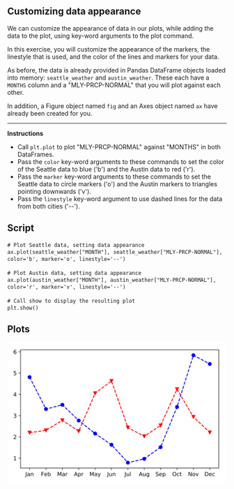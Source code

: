 ## Customizing data appearance

We can customize the appearance of data in our plots, while adding the data to the plot, using key-word arguments to the plot command.

In this exercise, you will customize the appearance of the markers, the linestyle that is used, and the color of the lines and markers for your data.

As before, the data is already provided in Pandas DataFrame objects loaded into memory: `seattle_weather` and `austin_weather`. These each have a `MONTHS` column and a "MLY-PRCP-NORMAL" that you will plot against each other.

In addition, a Figure object named `fig` and an Axes object named `ax` have already been created for you.

<hr>

**Instructions**
* Call `plt.plot` to plot "MLY-PRCP-NORMAL" against "MONTHS" in both DataFrames.
* Pass the `color` key-word arguments to these commands to set the color of the Seattle data to blue ('b') and the Austin data to red ('r').
* Pass the `marker` key-word arguments to these commands to set the Seattle data to circle markers ('o') and the Austin markers to triangles pointing downwards ('v').
* Pass the `linestyle` key-word argument to use dashed lines for the data from both cities ('--').

## Script
```
# Plot Seattle data, setting data appearance
ax.plot(seattle_weather["MONTH"], seattle_weather["MLY-PRCP-NORMAL"], color='b', marker='o', linestyle='--')

# Plot Austin data, setting data appearance
ax.plot(austin_weather["MONTH"], austin_weather["MLY-PRCP-NORMAL"], color='r', marker='v', linestyle='--')

# Call show to display the resulting plot
plt.show()
```

## Plots
![img](index.svg)